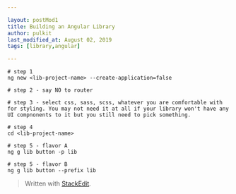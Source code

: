 ```yaml
---

layout: postMod1
title: Building an Angular Library
author: pulkit
last_modified_at: August 02, 2019
tags: [library,angular]

---
```


```
# step 1
ng new <lib-project-name> --create-application=false

# step 2 - say NO to router

# step 3 - select css, sass, scss, whatever you are comfortable with for styling. You may not need it at all if your library won't have any UI compnonents to it but you still need to pick something.

# step 4
cd <lib-project-name>

# step 5 - flavor A
ng g lib button -p lib

# step 5 - flavor B
ng g lib button --prefix lib
```

> Written with [StackEdit](https://stackedit.io/).
<!--stackedit_data:
eyJoaXN0b3J5IjpbLTYyMDYzOTE5OCwxNTAwMDczODE0XX0=
-->